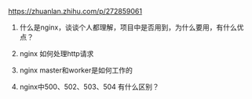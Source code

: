 https://zhuanlan.zhihu.com/p/272859061

1. 什么是nginx，谈谈个人都理解，项目中是否用到，为什么要用，有什么优点？

2. nginx 如何处理http请求

3. nginx master和worker是如何工作的

4. nginx中500、502、503、504 有什么区别？

